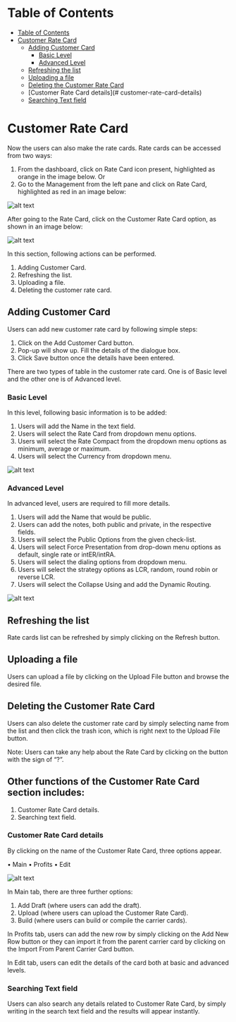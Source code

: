 # Table of Contents

* [Table of Contents](#table-of-contents)
* [Customer Rate Card](#customer-rate-card)
  * [Adding Customer Card](#adding-customer-card)
    * [Basic Level](#basic-level)
    * [Advanced Level](#advanced-level)
  * [Refreshing the list](#refreshing-the-list)
  * [Uploading a file](#uploading-a-file)
  * [Deleting the Customer Rate Card](#deleting-the-customer-rate-card)
  * [Customer Rate Card details](# customer-rate-card-details)
  * [Searching Text field](#searching-text-field)



# Customer Rate Card

Now the users can also make the rate cards. Rate cards can be accessed from two ways:
1.	From the dashboard, click on Rate Card icon present, highlighted as orange in the image below. 
Or
2.	Go to the Management from the left pane and click on Rate Card, highlighted as red in an image below:

![alt text][ratecard-dashboard]

After going to the Rate Card, click on the Customer Rate Card option, as shown in an image below:

![alt text][customer-ratecard]
 
In this section, following actions can be performed.

1.	Adding Customer Card.
2.	Refreshing the list.
3.	Uploading a file.
4.	Deleting the customer rate card.

## Adding Customer Card

Users can add new customer rate card by following simple steps:
1.	Click on the Add Customer Card button.
2.	Pop-up will show up. Fill the details of the dialogue box.
3.	Click Save button once the details have been entered.

There are two types of table in the customer rate card. One is of Basic level and the other one is of Advanced level.

### Basic Level

In this level, following basic information is to be added:

1.	Users will add the Name in the text field.
2.	Users will select the Rate Card from dropdown menu options.
3.	Users will select the Rate Compact from the dropdown menu options as minimum, average or maximum.
4.	Users will select the Currency from dropdown menu. 

![alt text][basic]
 
### Advanced Level

In advanced level, users are required to fill more details.

1.	Users will add the Name that would be public.
2.	Users can add the notes, both public and private, in the respective fields.
3.	Users will select the Public Options from the given check-list. 
4.	Users will select Force Presentation from drop-down menu options as default, single rate or intER/intRA.
5.	Users will select the dialing options from dropdown menu.
6.	Users will select the strategy options as LCR, random, round robin or reverse LCR.
7.	Users will select the Collapse Using and add the Dynamic Routing.

![alt text][advance]

## Refreshing the list

Rate cards list can be refreshed by simply clicking on the Refresh button.

## Uploading a file

Users can upload a file by clicking on the Upload File button and browse the desired file.

## Deleting the Customer Rate Card

Users can also delete the customer rate card by simply selecting name from the list and then click the trash icon, which is right next to the Upload File button.

Note: Users can take any help about the Rate Card by clicking on the button with the sign of “?”. 

## Other functions of the Customer Rate Card section includes:

1.	Customer Rate Card details.
2.	Searching text field.

### Customer Rate Card details

By clicking on the name of the Customer Rate Card, three options appear. 

•	Main
•	Profits
•	Edit

![alt text][card-details]
 
In Main tab, there are three further options:

1.	Add Draft (where users can add the draft).
2.	Upload (where users can upload the Customer Rate Card).
3.	Build (where users can build or compile the carrier cards).

In Profits tab, users can add the new row by simply clicking on the Add New Row button or they can import it from the parent carrier card by clicking on the Import From Parent Carrier Card button.

In Edit tab, users can edit the details of the card both at basic and advanced levels.

### Searching Text field

Users can also search any details related to Customer Rate Card, by simply writing in the search text field and the results will appear instantly.



[ratecard-dashboard]: https://raw.githubusercontent.com/digipigeon/connexcs-user-docs/master/img/ratecard-dashboard.png "Ratecard-Dashboard"
[customer-ratecard]: https://raw.githubusercontent.com/digipigeon/connexcs-user-docs/master/img/customer-ratecard.png "Customer-Ratecard"
[basic]: https://raw.githubusercontent.com/digipigeon/connexcs-user-docs/master/img/basic.png "basic"
[advance]: https://raw.githubusercontent.com/digipigeon/connexcs-user-docs/master/img/advance.png "advance"
[card-details]: https://raw.githubusercontent.com/digipigeon/connexcs-user-docs/master/img/card-details.png "Card-Details"

